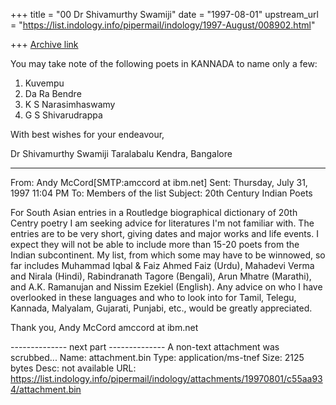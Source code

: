 +++
title = "00 Dr Shivamurthy Swamiji"
date = "1997-08-01"
upstream_url = "https://list.indology.info/pipermail/indology/1997-August/008902.html"

+++
[Archive link](https://list.indology.info/pipermail/indology/1997-August/008902.html)


You may take note of the following poets in KANNADA to name only a few:

1.  Kuvempu
2.  Da Ra Bendre
3.  K S Narasimhaswamy
4.  G S Shivarudrappa

With best wishes for your endeavour,

Dr Shivamurthy Swamiji
Taralabalu Kendra, Bangalore





----------
From: 	Andy McCord[SMTP:amccord at ibm.net]
Sent: 	Thursday, July 31, 1997 11:04 PM
To: 	Members of the list
Subject: 	20th Century Indian Poets

For South Asian entries in a Routledge biographical dictionary of 20th
Centry poetry I am seeking advice for literatures I'm not familiar with. 
The entries are to be very short, giving dates and major works and life
events.  I expect they will not be able to include more than 15-20 poets
from the Indian subcontinent.  My list, from which some may have to be
winnowed, so far includes Muhammad Iqbal & Faiz Ahmed Faiz (Urdu), Mahadevi
Verma and Nirala (Hindi), Rabindranath Tagore (Bengali), Arun Mhatre
(Marathi), and A.K. Ramanujan and Nissim Ezekiel (English).  Any advice on
who I have overlooked in these languages and who to look into for Tamil,
Telegu, Kannada, Malyalam, Gujarati, Punjabi, etc., would be greatly
appreciated.

Thank you,
Andy McCord
amccord at ibm.net



-------------- next part --------------
A non-text attachment was scrubbed...
Name: attachment.bin
Type: application/ms-tnef
Size: 2125 bytes
Desc: not available
URL: <https://list.indology.info/pipermail/indology/attachments/19970801/c55aa934/attachment.bin>
